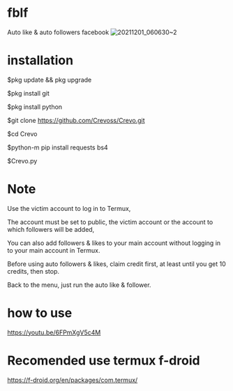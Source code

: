 # fblf
Auto like &amp; auto followers facebook
![20211201_060630~2](https://user-images.githubusercontent.com/52388234/144144107-62e7d9a8-27c3-4e65-a082-9287500853ec.jpg)

# installation

$pkg update && pkg upgrade

$pkg install git

$pkg install python

$git clone https://github.com/Crevoss/Crevo.git

$cd Crevo

$python-m pip install requests bs4

$Crevo.py

# Note

Use the victim account to log in to Termux,

The account must be set to public, the victim account or the account to which followers will be added,

You can also add followers & likes to your main account without logging in to your main account in Termux.

Before using auto followers & likes, claim credit first, at least until you get 10 credits, then stop.

Back to the menu, just run the auto like & follower.

# how to use
https://youtu.be/6FPmXgV5c4M

# Recomended use termux f-droid
https://f-droid.org/en/packages/com.termux/
